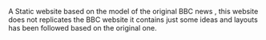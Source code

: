 A Static website based on the model of the original BBC news , this website does not replicates the BBC website it contains just some ideas and layouts has been followed based on the original one.
 
